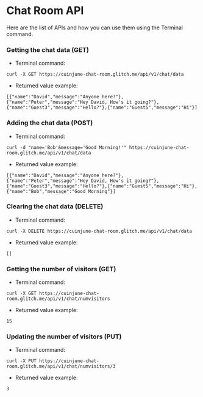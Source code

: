 # Chat Room API

Here are the list of APIs and how you can use them using the Terminal command.

### Getting the chat data (GET)

* Terminal command: 
```
curl -X GET https://cuinjune-chat-room.glitch.me/api/v1/chat/data
```
* Returned value example: 
```
[{"name":"David","message":"Anyone here?"},{"name":"Peter","message":"Hey David, How's it going?"},{"name":"Guest3","message":"Hello?"},{"name":"Guest5","message":"Hi"}]
```

### Adding the chat data (POST)

* Terminal command:
```
curl -d "name='Bob'&message='Good Morning!'" https://cuinjune-chat-room.glitch.me/api/v1/chat/data
```

* Returned value example: 
```
[{"name":"David","message":"Anyone here?"},{"name":"Peter","message":"Hey David, How's it going?"},{"name":"Guest3","message":"Hello?"},{"name":"Guest5","message":"Hi"}, {"name":"Bob","message":"Good Morning"}]
```

### Clearing the chat data (DELETE)

* Terminal command:
```
curl -X DELETE https://cuinjune-chat-room.glitch.me/api/v1/chat/data
```

* Returned value example: 
```
[]
```

### Getting the number of visitors (GET)

* Terminal command:
```
curl -X GET https://cuinjune-chat-room.glitch.me/api/v1/chat/numvisitors
```

* Returned value example: 
```
15
```

### Updating the number of visitors (PUT)

* Terminal command:
```
curl -X PUT https://cuinjune-chat-room.glitch.me/api/v1/chat/numvisitors/3
```

* Returned value example: 
```
3
```
